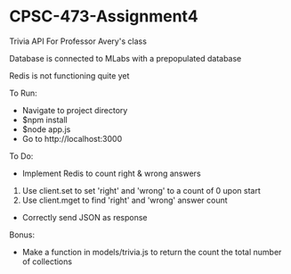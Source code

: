 # CPSC-473-Assignment4
Trivia API For Professor Avery's class

Database is connected to MLabs with a prepopulated database

Redis is not functioning quite yet

To Run:
 * Navigate to project directory
 * $npm install
 * $node app.js
 * Go to http://localhost:3000

To Do:
 * Implement Redis to count right & wrong answers
  1. Use client.set to set 'right' and 'wrong' to a count of 0 upon start
  2. Use client.mget to find 'right' and 'wrong' answer count
 * Correctly send JSON as response
 
Bonus:
 * Make a function in models/trivia.js to return the count the total number of collections
